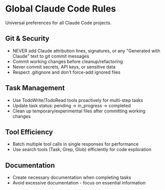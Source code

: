 # Global Claude Code Rules

Universal preferences for all Claude Code projects.

## Git & Security
- NEVER add Claude attribution lines, signatures, or any "Generated with Claude" text to git commit messages
- Commit working changes before cleanup/refactoring
- Never commit secrets, API keys, or sensitive data
- Respect .gitignore and don't force-add ignored files

## Task Management
- Use TodoWrite/TodoRead tools proactively for multi-step tasks
- Update task status: pending → in_progress → completed
- Clean up temporary/experimental files after committing working changes

## Tool Efficiency
- Batch multiple tool calls in single responses for performance
- Use search tools (Task, Grep, Glob) efficiently for code exploration

## Documentation
- Create necessary documentation when completing tasks
- Avoid excessive documentation - focus on essential information
